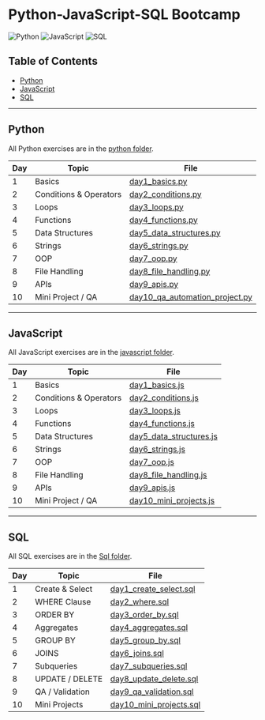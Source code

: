 # Python-JavaScript-SQL Bootcamp

![Python](https://img.shields.io/badge/Python-3.11-blue?logo=python&logoColor=white)
![JavaScript](https://img.shields.io/badge/JavaScript-ES6-yellow?logo=javascript&logoColor=black)
![SQL](https://img.shields.io/badge/SQL-Standard-blue?logo=mysql&logoColor=white)

## Table of Contents
- [Python](#python)
- [JavaScript](#javascript)
- [SQL](#sql)

---

## Python
All Python exercises are in the [python folder](https://github.com/avulurisivakalyani/python-javascript-sql-bootcamp/tree/main/python).

| Day | Topic | File |
|-----|-------|------|
| 1   | Basics | [day1_basics.py](https://github.com/avulurisivakalyani/python-javascript-sql-bootcamp/blob/main/python/python/day1_basics.py) |
| 2   | Conditions & Operators | [day2_conditions.py](https://github.com/avulurisivakalyani/python-javascript-sql-bootcamp/blob/main/python/python/day2_conditions.py) |
| 3   | Loops | [day3_loops.py](https://github.com/avulurisivakalyani/python-javascript-sql-bootcamp/blob/main/python/python/day3_loops.py) |
| 4   | Functions | [day4_functions.py](https://github.com/avulurisivakalyani/python-javascript-sql-bootcamp/blob/main/python/python/day4_functions.py) |
| 5   | Data Structures | [day5_data_structures.py](https://github.com/avulurisivakalyani/python-javascript-sql-bootcamp/blob/main/python/python/day5_data_structures.py) |
| 6   | Strings | [day6_strings.py](https://github.com/avulurisivakalyani/python-javascript-sql-bootcamp/blob/main/python/python/day6_strings.py) |
| 7   | OOP | [day7_oop.py](https://github.com/avulurisivakalyani/python-javascript-sql-bootcamp/blob/main/python/python/day7_oop.py) |
| 8   | File Handling | [day8_file_handling.py](https://github.com/avulurisivakalyani/python-javascript-sql-bootcamp/blob/main/python/python/day8_file_handling.py) |
| 9   | APIs | [day9_apis.py](https://github.com/avulurisivakalyani/python-javascript-sql-bootcamp/blob/main/python/python/day9_apis.py) |
| 10  | Mini Project / QA | [day10_qa_automation_project.py](https://github.com/avulurisivakalyani/python-javascript-sql-bootcamp/blob/main/python/python/day10_qa_automation_project.py) |

---

## JavaScript
All JavaScript exercises are in the [javascript folder](https://github.com/avulurisivakalyani/python-javascript-sql-bootcamp/tree/main/javascript).

| Day | Topic | File |
|-----|-------|------|
| 1   | Basics | [day1_basics.js](https://github.com/avulurisivakalyani/python-javascript-sql-bootcamp/blob/main/javascript/javascript/day1_basics.js) |
| 2   | Conditions & Operators | [day2_conditions.js](https://github.com/avulurisivakalyani/python-javascript-sql-bootcamp/blob/main/javascript/javascript/day2_conditions.js) |
| 3   | Loops | [day3_loops.js](https://github.com/avulurisivakalyani/python-javascript-sql-bootcamp/blob/main/javascript/javascript/day3_loops.js) |
| 4   | Functions | [day4_functions.js](https://github.com/avulurisivakalyani/python-javascript-sql-bootcamp/blob/main/javascript/javascript/day4_functions.js) |
| 5   | Data Structures | [day5_data_structures.js](https://github.com/avulurisivakalyani/python-javascript-sql-bootcamp/blob/main/javascript/javascript/day5_data_structures.js) |
| 6   | Strings | [day6_strings.js](https://github.com/avulurisivakalyani/python-javascript-sql-bootcamp/blob/main/javascript/javascript/day6_strings.js) |
| 7   | OOP | [day7_oop.js](https://github.com/avulurisivakalyani/python-javascript-sql-bootcamp/blob/main/javascript/javascript/day7_oop.js) |
| 8   | File Handling | [day8_file_handling.js](https://github.com/avulurisivakalyani/python-javascript-sql-bootcamp/blob/main/javascript/javascript/day8_file_handling.js) |
| 9   | APIs | [day9_apis.js](https://github.com/avulurisivakalyani/python-javascript-sql-bootcamp/blob/main/javascript/javascript/day9_apis.js) |
| 10  | Mini Project / QA | [day10_mini_projects.js](https://github.com/avulurisivakalyani/python-javascript-sql-bootcamp/blob/main/javascript/javascript/day10_mini_projects.js) |

---

## SQL
All SQL exercises are in the [Sql folder](https://github.com/avulurisivakalyani/python-javascript-sql-bootcamp/tree/main/Sql/sql).

| Day | Topic | File |
|-----|-------|------|
| 1   | Create & Select | [day1_create_select.sql](https://github.com/avulurisivakalyani/python-javascript-sql-bootcamp/blob/main/Sql/sql/day1_create_select.sql) |
| 2   | WHERE Clause | [day2_where.sql](https://github.com/avulurisivakalyani/python-javascript-sql-bootcamp/blob/main/Sql/sql/day2_where.sql) |
| 3   | ORDER BY | [day3_order_by.sql](https://github.com/avulurisivakalyani/python-javascript-sql-bootcamp/blob/main/Sql/sql/day3_order_by.sql) |
| 4   | Aggregates | [day4_aggregates.sql](https://github.com/avulurisivakalyani/python-javascript-sql-bootcamp/blob/main/Sql/sql/day4_aggregates.sql) |
| 5   | GROUP BY | [day5_group_by.sql](https://github.com/avulurisivakalyani/python-javascript-sql-bootcamp/blob/main/Sql/sql/day5_group_by.sql) |
| 6   | JOINS | [day6_joins.sql](https://github.com/avulurisivakalyani/python-javascript-sql-bootcamp/blob/main/Sql/sql/day6_joins.sql) |
| 7   | Subqueries | [day7_subqueries.sql](https://github.com/avulurisivakalyani/python-javascript-sql-bootcamp/blob/main/Sql/sql/day7_subqueries.sql) |
| 8   | UPDATE / DELETE | [day8_update_delete.sql](https://github.com/avulurisivakalyani/python-javascript-sql-bootcamp/blob/main/Sql/sql/day8_update_delete.sql) |
| 9   | QA / Validation | [day9_qa_validation.sql](https://github.com/avulurisivakalyani/python-javascript-sql-bootcamp/blob/main/Sql/sql/day9_qa_validation.sql) |
| 10  | Mini Projects | [day10_mini_projects.sql](https://github.com/avulurisivakalyani/python-javascript-sql-bootcamp/blob/main/Sql/sql/day10_mini_projects.sql) |
